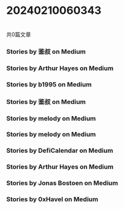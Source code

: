 <h1>20240210060343</h1><br/>共0篇文章








###  Stories by 鉴叔 on Medium









###  Stories by Arthur Hayes on Medium



























###  Stories by b1995 on Medium

































###  Stories by 鉴叔 on Medium





















































































###  Stories by melody on Medium























###  Stories by melody on Medium







###  Stories by DefiCalendar on Medium



























































































###  Stories by Arthur Hayes on Medium









###  Stories by Jonas Bostoen on Medium











###  Stories by 0xHavel on Medium





































































